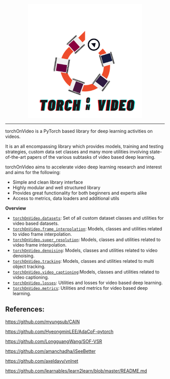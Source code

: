 <p align="center"><img src="https://github.com/torchOnVideo/torchOnVideo/blob/combined_modules/docs/source/_static/img/TorchOnVideoLogo.png" height="360px" /></p>

--------------------------------------------------------------------------------

torchOnVideo is a PyTorch based library for deep learning activities on videos.

It is an all encompassing library which provides models, training and testing strategies, custom data set classes and many more utilities involving state-of-the-art papers of the various subtasks of video based deep learning.

torchOnVideo aims to accelerate video deep learning research and interest and aims for the following:
* Simple and clean library interface
* Highly modular and well structured library
* Provides great functionality for both beginners and experts alike
* Access to metrics, data loaders and additional utils

**Overview**

* [`torchOnVideo.datasets`](http://learn2learn.net/docs/learn2learn.data/): Set of all custom dataset classes and utilities for video based datasets.
* [`torchOnVideo.frame_interpolation`](http://learn2learn.net/docs/learn2learn.vision/): Models, classes and utilities related to video frame interpolation.
* [`torchOnVideo.super_resolution`](http://learn2learn.net/docs/learn2learn.gym/): Models, classes and utilities related to video frame interpolation.
* [`torchOnVideo.denoising`](http://learn2learn.net/docs/learn2learn.algorithms/): Models, classes and utilities related to video denoising.
* [`torchOnVideo.tracking`](http://learn2learn.net/docs/learn2learn.optim/): Models, classes and utilities related to multi object tracking.
* [`torchOnVideo.video_captioning`](http://learn2learn.net/docs/learn2learn.optim/):Models, classes and utilities related to video captioning.
* [`torchOnVideo.losses`](http://learn2learn.net/docs/learn2learn.optim/): Utilities and losses for video based deep learning.
* [`torchOnVideo.metrics`](http://learn2learn.net/docs/learn2learn.optim/): Utilities and metrics for video based deep learning.








## References:
https://github.com/myungsub/CAIN

https://github.com/HyeongminLEE/AdaCoF-pytorch

https://github.com/LongguangWang/SOF-VSR

https://github.com/amanchadha/iSeeBetter

https://github.com/axeldavy/vnlnet

https://github.com/learnables/learn2learn/blob/master/README.md




